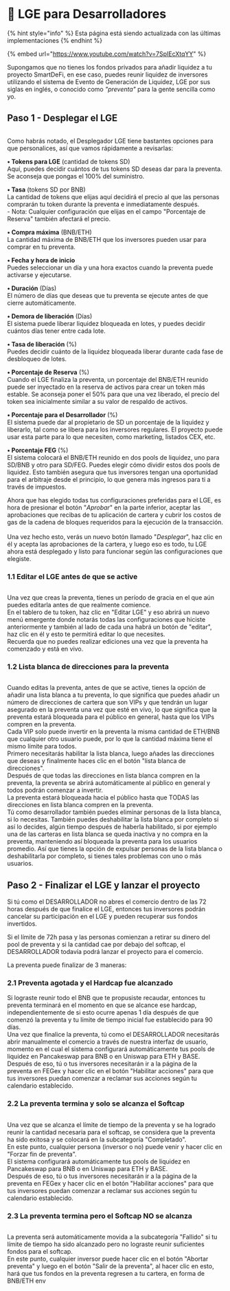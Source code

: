 # 👤 LGE para Desarrolladores

{% hint style="info" %}
Esta página está siendo actualizada con las últimas implementaciones&#x20;
{% endhint %}

{% embed url="https://www.youtube.com/watch?v=7SpIEcXtqYY" %}

Supongamos que no tienes los fondos privados para añadir liquidez a tu proyecto SmartDeFi, en ese caso, puedes reunir liquidez de inversores utilizando el sistema de Evento de Generación de Liquidez, LGE por sus siglas en inglés, o conocido como _"preventa"_ para la gente sencilla como yo.

## Paso 1 - Desplegar el LGE

<figure><img src="../../../.gitbook/assets/deploy LGE jan.jpg" alt=""><figcaption></figcaption></figure>

Como habrás notado, el Desplegador LGE tiene bastantes opciones para que personalices, así que vamos rápidamente a revisarlas:

**• Tokens para LGE**  (cantidad de tokens SD)\
Aquí, puedes decidir cuántos de tus tokens SD deseas dar para la preventa. Se aconseja que pongas el 100% del suministro.

**• Tasa**  (tokens SD por BNB)\
La cantidad de tokens que elijas aquí decidirá el precio al que las personas comprarán tu token durante la preventa e inmediatamente después.\
\- Nota: Cualquier configuración que elijas en el campo "Porcentaje de Reserva" también afectará el precio.

**• Compra máxima**  (BNB/ETH)\
La cantidad máxima de BNB/ETH que los inversores pueden usar para comprar en tu preventa.

**• Fecha y hora de inicio** \
Puedes seleccionar un día y una hora exactos cuando la preventa puede activarse y ejecutarse.

**• Duración** (Días)\
El número de días que deseas que tu preventa se ejecute antes de que cierre automáticamente.

**• Demora de liberación**  (Días)\
El sistema puede liberar liquidez bloqueada en lotes, y puedes decidir cuántos días tener entre cada lote.

**• Tasa de liberación**  (%)\
Puedes decidir cuánto de la liquidez bloqueada liberar durante cada fase de desbloqueo de lotes.

**• Porcentaje de Reserva** (%)\
Cuando el LGE finaliza la preventa, un porcentaje del BNB/ETH reunido puede ser inyectado en la reserva de activos para crear un token más estable. Se aconseja poner el 50% para que una vez liberado, el precio del token sea inicialmente similar a su valor de respaldo de activos.

**• Porcentaje para el Desarrollador** (%)\
El sistema puede dar al propietario de SD un porcentaje de la liquidez y liberarlo, tal como se libera para los inversores regulares. El proyecto puede usar esta parte para lo que necesiten, como marketing, listados CEX, etc.

**• Porcentaje FEG** (%)\
El sistema colocará el BNB/ETH reunido en dos pools de liquidez, uno para SD/BNB y otro para SD/FEG. Puedes elegir cómo dividir estos dos pools de liquidez. Esto también asegura que tus inversores tengan una oportunidad para el arbitraje desde el principio, lo que genera más ingresos para ti a través de impuestos.

Ahora que has elegido todas tus configuraciones preferidas para el LGE, es hora de presionar el botón "_Aprobar_" en la parte inferior, aceptar las aprobaciones que recibas de tu aplicación de cartera y cubrir los costos de gas de la cadena de bloques requeridos para la ejecución de la transacción.\
\
Una vez hecho esto, verás un nuevo botón llamado "_Desplegar_", haz clic en él y acepta las aprobaciones de la cartera, y luego eso es todo, tu LGE ahora está desplegado y listo para funcionar según las configuraciones que elegiste.

### 1.1 Editar el LGE antes de que se active

<figure><img src="../../../.gitbook/assets/edit presale after.jpg" alt=""><figcaption></figcaption></figure>

Una vez que creas la preventa, tienes un período de gracia en el que aún puedes editarla antes de que realmente comience. \
En el tablero de tu token, haz clic en "Editar LGE" y eso abrirá un nuevo menú emergente donde notarás todas las configuraciones que hiciste anteriormente y también al lado de cada una habrá un botón de "editar", haz clic en él y esto te permitirá editar lo que necesites.\
Recuerda que no puedes realizar ediciones una vez que la preventa ha comenzado y está en vivo.

### 1.2 Lista blanca de direcciones para la preventa

<figure><img src="../../../.gitbook/assets/whitelist address.jpg" alt=""><figcaption></figcaption></figure>

Cuando editas la preventa, antes de que se active, tienes la opción de añadir una lista blanca a tu preventa, lo que significa que puedes añadir un número de direcciones de cartera que son VIPs y que tendrán un lugar asegurado en la preventa una vez que esté en vivo, lo que significa que la preventa estará bloqueada para el público en general, hasta que los VIPs compren en la preventa. \
Cada VIP solo puede invertir en la preventa la misma cantidad de ETH/BNB que cualquier otro usuario puede, por lo que la cantidad máxima tiene el mismo límite para todos.\
Primero necesitarás habilitar la lista blanca, luego añades las direcciones que deseas y finalmente haces clic en el botón "lista blanca de direcciones".\
Después de que todas las direcciones en lista blanca compren en la preventa, la preventa se abrirá automáticamente al público en general y todos podrán comenzar a invertir.\
La preventa estará bloqueada hacia el público hasta que TODAS las direcciones en lista blanca compren en la preventa.\
Tú como desarrollador también puedes eliminar personas de la lista blanca, si lo necesitas. También puedes deshabilitar la lista blanca por completo si así lo decides, algún tiempo después de haberla habilitado, si por ejemplo una de las carteras en lista blanca se queda inactiva y no compra en la preventa, manteniendo así bloqueada la preventa para los usuarios promedio. Así que tienes la opción de expulsar personas de la lista blanca o deshabilitarla por completo, si tienes tales problemas con uno o más usuarios.

## Paso 2 - Finalizar el LGE y lanzar el proyecto

Si tú como el DESARROLLADOR no abres el comercio dentro de las 72 horas después de que finalice el LGE, entonces tus inversores podrán cancelar su participación en el LGE y pueden recuperar sus fondos invertidos.

Si el límite de 72h pasa y las personas comienzan a retirar su dinero del pool de preventa y si la cantidad cae por debajo del softcap, el DESARROLLADOR todavía podrá lanzar el proyecto para el comercio.

La preventa puede finalizar de 3 maneras:

### 2.1 Preventa agotada y el Hardcap fue alcanzado

Si lograste reunir todo el BNB que te propusiste recaudar, entonces tu preventa terminará en el momento en que se alcance ese hardcap, independientemente de si esto ocurre apenas 1 día después de que comenzó la preventa y tu límite de tiempo inicial fue establecido para 90 días.\
Una vez que finalice la preventa, tú como el DESARROLLADOR necesitarás abrir manualmente el comercio a través de nuestra interfaz de usuario, momento en el cual el sistema configurará automáticamente tus pools de liquidez en Pancakeswap para BNB o en Uniswap para ETH y BASE.\
Después de eso, tú o tus inversores necesitarán ir a la página de la preventa en FEGex y hacer clic en el botón "Habilitar acciones" para que tus inversores puedan comenzar a reclamar sus acciones según tu calendario establecido.

### 2.2 La preventa termina y solo se alcanza el Softcap

<figure><img src="../../../.gitbook/assets/closed with softcap (1).jpg" alt=""><figcaption></figcaption></figure>

Una vez que se alcanza el límite de tiempo de la preventa y se ha logrado reunir la cantidad necesaria para el softcap, se considera que la preventa ha sido exitosa y se colocará en la subcategoría "Completado".\
En este punto, cualquier persona (inversor o no) puede venir y hacer clic en "Forzar fin de preventa".\
El sistema configurará automáticamente tus pools de liquidez en Pancakeswap para BNB o en Uniswap para ETH y BASE.\
Después de eso, tú o tus inversores necesitarán ir a la página de la preventa en FEGex y hacer clic en el botón "Habilitar acciones" para que tus inversores puedan comenzar a reclamar sus acciones según tu calendario establecido.

### 2.3 La preventa termina pero el Softcap NO se alcanza

<figure><img src="../../../.gitbook/assets/presale failed (1).jpg" alt=""><figcaption></figcaption></figure>

La preventa será automáticamente movida a la subcategoría "Fallido" si tu límite de tiempo ha sido alcanzado pero no lograste reunir suficientes fondos para el softcap.\
En este punto, cualquier inversor puede hacer clic en el botón "Abortar preventa" y luego en el botón "Salir de la preventa", al hacer clic en esto, hará que tus fondos en la preventa regresen a tu cartera, en forma de BNB/ETH env